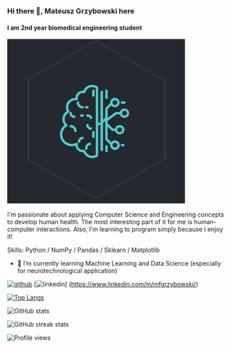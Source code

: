 ### Hi there 👋, Mateusz Grzybowski here
#### I am 2nd year biomedical engineering student
![I am 2nd year biomedical engineering student](https://github.com/MattG-bci/MattG-bci/blob/main/bci.png)

I'm passionate about applying Computer Science and Engineering concepts to develop human health. The most interesting part of it for me is human-computer interactions. Also, I'm learning to program simply because I enjoy it!

Skills: Python / NumPy / Pandas / Sklearn / Matplotlib

- 🌱 I’m currently learning Machine Learning and Data Science (especially for neurotechnological application) 


[<img src='https://cdn.jsdelivr.net/npm/simple-icons@3.0.1/icons/github.svg' alt='github' height='40'>](https://github.com/MattG-bci)  [<img src='https://cdn.jsdelivr.net/npm/simple-icons@3.0.1/icons/linkedin.svg' alt='linkedin' height='40'>]
(https://www.linkedin.com/in/mfgrzybowski/)  

[![Top Langs](https://github-readme-stats.vercel.app/api/top-langs/?username=MattG-bci)](https://github.com/anuraghazra/github-readme-stats)

![GitHub stats](https://github-readme-stats.vercel.app/api?username=MattG-bci&show_icons=true)  

![GitHub streak stats](https://github-readme-streak-stats.herokuapp.com/?user=MattG-bci)  

![Profile views](https://gpvc.arturio.dev/MattG-bci)  

<!--
**MattG-bci/MattG-bci** is a ✨ _special_ ✨ repository because its `README.md` (this file) appears on your GitHub profile.



